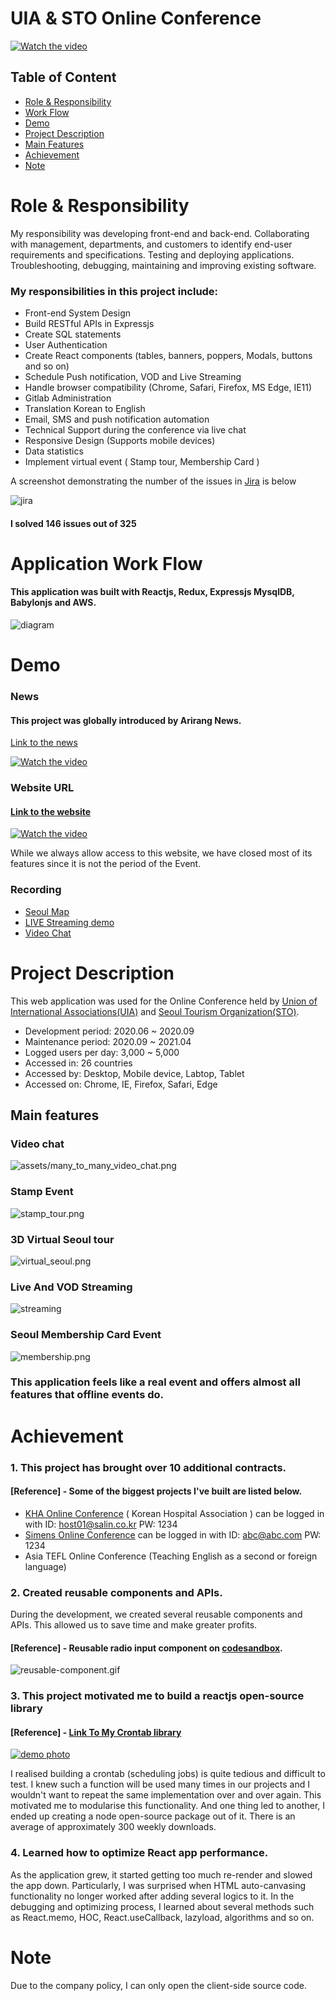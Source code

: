# UIA & STO Online Conference

[![Watch the video](assets/virtual_seoul2.gif)](http://virtualseoul.or.kr/)

## Table of Content

- [Role & Responsibility](#Role--Responsibility)
- [Work Flow](#Application-Work-Flow)
- [Demo](#Demo)
- [Project Description](#Project-Description)
- [Main Features](#Main-features)
- [Achievement](#Achievement)
- [Note](#note)

# Role & Responsibility

My responsibility was developing front-end and back-end. Collaborating with management, departments, and customers to identify end-user requirements and specifications. Testing and deploying applications. Troubleshooting, debugging, maintaining and improving existing software.

### My responsibilities in this project include:

- Front-end System Design
- Build RESTful APIs in Expressjs
- Create SQL statements
- User Authentication
- Create React components (tables, banners, poppers, Modals, buttons and so on)
- Schedule Push notification, VOD and Live Streaming
- Handle browser compatibility (Chrome, Safari, Firefox, MS Edge, IE11)
- Gitlab Administration
- Translation Korean to English
- Email, SMS and push notification automation
- Technical Support during the conference via live chat
- Responsive Design (Supports mobile devices)
- Data statistics
- Implement virtual event ( Stamp tour, Membership Card  ) 

A screenshot demonstrating the number of the issues in [Jira](https://www.atlassian.com/software/jira) is below

![jira](assets/jira3.jpg)

#### I solved 146 issues out of 325

# Application Work Flow

#### This application was built with Reactjs, Redux, Expressjs MysqlDB, Babylonjs and AWS.

![diagram](assets/diagram.png)

# Demo

### News

#### This project was globally introduced by Arirang News.

[Link to the news](https://www.youtube.com/watch?v=ksBnRT1f2Ak&t=2s)

[![Watch the video](assets/news.jpg)](https://www.youtube.com/watch?v=ksBnRT1f2Ak&t=2s)

### Website URL

#### [Link to the website](http://virtualseoul.or.kr/)

[![Watch the video](assets/virtual_seoul2.gif)](http://virtualseoul.or.kr/)

While we always allow access to this website, we have closed most of its features since it is not the period of the Event.

### Recording

- [Seoul Map](https://www.youtube.com/watch?v=6EdqKznxncA)
- [LIVE Streaming demo](https://www.youtube.com/watch?v=a9wX4MSkSyg)
- [Video Chat](https://www.youtube.com/watch?v=edzgNn5f5yQ)

# Project Description

This web application was used for the Online Conference held by [Union of International Associations(UIA)](https://uia.org/) and [Seoul Tourism Organization(STO)](http://www.sto.or.kr/english/index).

- Development period: 2020.06 ~ 2020.09
- Maintenance period: 2020.09 ~ 2021.04
- Logged users per day: 3,000 ~ 5,000
- Accessed in: 26 countries
- Accessed by: Desktop, Mobile device, Labtop, Tablet
- Accessed on: Chrome, IE, Firefox, Safari, Edge

## Main features

### Video chat

![assets/many_to_many_video_chat.png](assets/video_chat.jpg)

### Stamp Event

![stamp_tour.png](assets/stamp_tour.png)

### 3D Virtual Seoul tour

![virtual_seoul.png](assets/virtual_seoul.png)

### Live And VOD Streaming

![streaming](assets/live_streaming.jpg)

### Seoul Membership Card Event

![membership.png](assets/membership.png)


### This application feels like a real event and offers almost all features that offline events do.

# Achievement

### 1. This project has brought over 10 additional contracts.

#### [Reference] - Some of the biggest projects I've built are listed below.


- [KHA Online Conference](https://khc2020.salin.co.kr) ( Korean Hospital Association ) can be logged in with ID: host01@salin.co.kr PW: 1234
- [Simens Online Conference](https://siemens-evavconference.govent.io) can be logged in with ID: abc@abc.com PW: 1234
- Asia TEFL Online Conference (Teaching English as a second or foreign language)

### 2. Created reusable components and APIs.

During the development, we created several reusable components and APIs. This allowed us to save time and make greater profits.

#### [Reference] - Reusable radio input component on [codesandbox](https://codesandbox.io/s/radio-3mtce?file=/src/App.jsx).

![reusable-component.gif](assets/reusable_component.gif)

### 3. This project motivated me to build a reactjs open-source library

#### [Reference] - [Link To My Crontab library](https://www.npmjs.com/package/reactjs-crontab)
[![demo photo](assets/crontab.png)](https://www.npmjs.com/package/reactjs-crontab)

I realised building a crontab (scheduling jobs) is quite tedious and difficult to test. I knew such a function will be used many times in our projects and I wouldn't want to repeat the same implementation over and over again. This motivated me to modularise this functionality. And one thing led to another, I ended up creating a node open-source package out of it. There is an average of approximately 300 weekly downloads.

### 4. Learned how to optimize React app performance.

As the application grew, it started getting too much re-render and slowed the app down. Particularly, I was surprised when HTML auto-canvasing functionality no longer worked after adding several logics to it. In the debugging and optimizing process, I learned about several methods such as React.memo, HOC, React.useCallback, lazyload, algorithms and so on.    

# Note 

Due to the company policy, I can only open the client-side source code.
